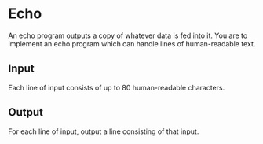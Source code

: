 Echo
====

An echo program outputs a copy of whatever data is fed into it. You are to
implement an echo program which can handle lines of human-readable text.

Input
-----

Each line of input consists of up to 80 human-readable characters.

Output
------

For each line of input, output a line consisting of that input.
